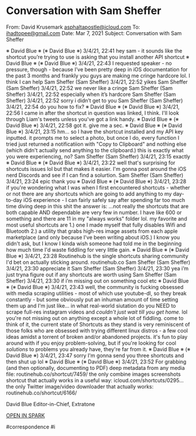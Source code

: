 # Conversation with Sam Sheffer
From: David Krusemark <asphaltapostle@icloud.com>
To: ihadtopee@gmail.com
Date: Mar 7, 2021
Subject: Conversation with Sam Sheffer

※ David Blue ※ (※ David Blue ※)
3/4/21, 22:41
hey sam - it sounds like the shortcut you’re trying to use is asking that you install another API shortcut
※ David Blue ※ (※ David Blue ※)
3/4/21, 22:43
I requested speaker - no pressure, though - because I’ve been pretty deep in iOS documentation for the past 3 months and frankly you guys are making me cringe hardcore lol. I think I can help
Sam Sheffer (Sam Sheffer)
3/4/21, 22:52
yikes
Sam Sheffer (Sam Sheffer)
3/4/21, 22:52
we never like a cringe
Sam Sheffer (Sam Sheffer)
3/4/21, 22:52
especially when it’s hardcore
Sam Sheffer (Sam Sheffer)
3/4/21, 22:52
sorry i didn’t get to you
Sam Sheffer (Sam Sheffer)
3/4/21, 22:54
do you how to fix?
※ David Blue ※ (※ David Blue ※)
3/4/21, 22:56
I came in after the shortcut in question was linked, I think. I'll look through Liam's tweets unless you've got a link handy.
※ David Blue ※ (※ David Blue ※)
3/4/21, 22:58
got it. give me a sec.
※ David Blue ※ (※ David Blue ※)
3/4/21, 23:15
hm... so I have the shortcut installed and my API key inputted. it prompts me to select a photo, but once I do, every function I tried just returned a notificatiion with "Copy to Clipboard" and nothing else (which didn't actually send anything to the clipboard.) this is exactly what you were experiencing, no?
Sam Sheffer (Sam Sheffer)
3/4/21, 23:15
exactly
※ David Blue ※ (※ David Blue ※)
3/4/21, 23:22
well that's surprising for shortcuts issues lol but that makes it easier. I'm gonna post around the iOS nerd Discords and see if I can find a solurtion.
Sam Sheffer (Sam Sheffer)
3/4/21, 23:24
epic thank you
※ David Blue ※ (※ David Blue ※)
3/4/21, 23:28
if you're wondering what I was when I first encountered shortcuts - whether or not there are any shortcuts which are going to add anything to my day-to-day iOS experience - I can fairly safely say after spending far too much time diving deep in this shit the answer is: ...not really the shortcuts that are both capable AND dependable are very few in number. I have like 600 or something and there are 11 in my "always works" folder lol. my favorite and most useful shortcuts are 1.) one I made myself that fully disables Wifi and Bluetooth 2.) a utility that grabs high-res image assets from each apple marketplace (and only because I've been writing about iOS.) I know you didn't ask, but I know I kinda wish someone had told me in the beginning how much time I'd waste fiddling for very little gain.
※ David Blue ※ (※ David Blue ※)
3/4/21, 23:28
Routinehub is the single shortcuts sharing community I'd bet on actually sticking around. routinehub.co
Sam Sheffer (Sam Sheffer)
3/4/21, 23:30
appreciate it
Sam Sheffer (Sam Sheffer)
3/4/21, 23:30
yea i’m just tryna figure out if any shortcuts are worth using
Sam Sheffer (Sam Sheffer)
3/4/21, 23:30
if i’m missing out on something cool etc
※ David Blue ※ (※ David Blue ※)
3/4/21, 23:43
well, the community is fucking obsessed with media scraping utilities - most of which use youtube-dl, so they break constantly - but some obviously put an inhuman amount of time setting them up and I'm just like... in what real-world siutation do you NEED to scrape full-res instagram videos and *couldn't just wait till you get home.* lol you're not missing out on anything except a whole lot of fiddling. come to think of it, the current state of Shortcuts as they stand is very reminiscent of those folks who are obsessed with trying different linux distros - a few cool ideas amidst a torrent of broken and/or abandoned projects. it's fun to play around with if you enjoy problem-solving, but if you're looking for cool *solutions* to problems you already have, they're far from it.
※ David Blue ※ (※ David Blue ※)
3/4/21, 23:47
sorry I'm gonna send you three shortcuts and then shut up lol
※ David Blue ※ (※ David Blue ※)
3/4/21, 23:52
For grabbing (and then optionally, documenting to PDF) deep metadata from any media file: routinehub.co/shortcut/7459/ the only combine images screenshots shortcut that actually works in a useful way: icloud.com/shortcuts/0295… the only Twitter image/video downloader that actually works: routinehub.co/shortcut/6166/


David Blue
Editor-in-Chief,
Extratone

[OPEN IN SPARK](readdle-spark://bl=QTppaGFkdG9wZWVAZ21haWwuY29tO0lEOkRFOENENUQ2LTBFQjgtNEY4Ri1CQjk2%0D%0ALTcyODQ5NTA3NDE3RkBpY2xvdWQuY29tO2dJRDoxNjkzNjAzOTg1Mjk1Njc2NTgw%0D%0AOzE3ODE5MzA3Nw%3D%3D)

#correspondence #i